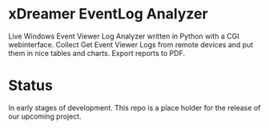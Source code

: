 # xDreamer EventLog Analyzer
Live Windows Event Viewer Log Analyzer written in Python with a CGI webinterface. Collect Get Event Viewer Logs from remote devices and put them in nice tables and charts. Export reports to PDF.


# Status
In early stages of development. This repo is a place holder for the release of our upcoming project.
